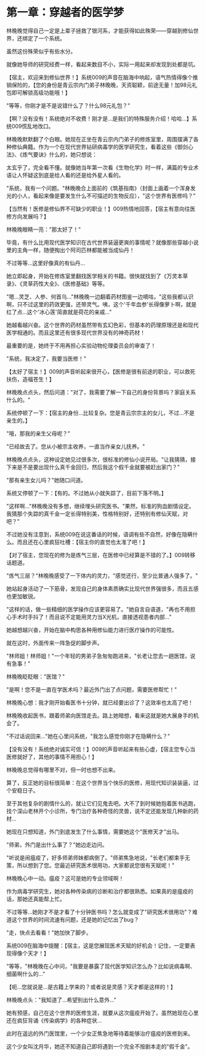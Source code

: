 # 第一章：穿越者的医学梦

林晚晚觉得自己一定是上辈子拯救了银河系，才能获得如此殊荣——穿越到修仙世界，还绑定了一个系统。

虽然这份殊荣似乎有些水分。

就像她导师的研究经费一样，看起来数目不小，实际一用起来却发现到处都是坑。

【宿主，欢迎来到修仙世界！】系统009的声音在脑海中响起，语气热情得像个推销保险的，【您的身份是青云宗内门弟子林晚晚，天资聪颖，前途无量！加98元礼包即可解锁高级功能哦！】

"等等，你刚才是不是说错什么了？什么98元礼包？"

【啊？没有没有！系统绝对不收费！刚才是...是我们的特殊服务介绍！哈哈...】系统009慌乱地改口。

林晚晚默默翻了个白眼。她现在正坐在青云宗内门弟子的修炼室里，周围摆满了各种修仙典籍。作为一个在现代世界钻研病毒学的医学研究生，看着这些《御剑心法》、《炼气要诀》什么的，她只想说：

太玄乎了，完全看不懂。就像她当年第一次看《生物化学》时一样，满篇的专业术语让人怀疑这到底是给人看的还是给外星人看的。

"系统，我有一个问题。"林晚晚合上面前的《筑基指南》（封面上画着一个浑身发光的小人，看起来像是要发生什么不可描述的生物反应），"这个世界有医修吗？"

【当然有！医修是修仙界不可缺少的职业！】009热情地回答，【宿主有意向往医修方向发展吗？】

林晚晚眼睛一亮："那太好了！"

毕竟，有什么比用现代医学知识在古代世界装逼更爽的事情呢？就像那些穿越小说里的主角一样，随便掏出个阿司匹林都能被当成仙丹！

不过等等...这里好像真的有仙丹...

她立即起身，开始在修炼室里翻找医学相关的书籍。很快就找到了《万灵本草录》、《灵草药性大全》、《医修基础》等等。

"嗯...灵芝、人参、何首乌..."林晚晚一边翻着药材图鉴一边嘀咕，"这些我都认识啊，只不过这里的药效更强，还带灵气。咦，这个'千年血参'长得像萝卜啊，就是红了点...这个'冰心莲'简直就是荷花的亲戚..."

她越看越兴奋。这个世界的药材虽然带有玄幻色彩，但基本的药理原理还是和现代医学相通的。而且这里还有很多现代世界没有的神奇药材！

最重要的是，她终于不用再担心实验动物伦理委员会的审查了！

"系统，我决定了，我要当医修！"

【太好了宿主！】009的声音听起来很开心，【医修是很有前途的职业，可以救死扶伤，造福苍生！】

林晚晚点点头，然后问道："对了，我需要了解一下自己的身份背景吗？家庭关系什么的。"

系统停顿了一下：【宿主的身份...比较复杂。您是青云宗宗主的女儿，不过...不是亲生的。】

"哦，那我的亲生父母呢？"

"已经故去了。您从小被宗主收养，一直当作亲女儿抚养。"

林晚晚点点头，这种设定她见过很多次，很标准的修仙小说开局。"让我猜猜，接下来是不是要出现什么真千金回归，然后我这个假千金就要被赶出家门？"

"那有亲生女儿吗？"她随口问道。

系统又停顿了一下：【有的。不过她从小就失踪了，目前下落不明。】

"这样啊..."林晚晚没有多想，继续埋头研究医书。"果然，标准的狗血剧情设定。我猜那个失踪的真千金一定长得特别美，性格特别好，还特别有修仙天赋，对吧？"

不过她没有注意到，系统009在说这番话的时候，语调有些不自然，好像在隐瞒什么。而且还在心里疯狂吐槽：【宿主你的直觉也太准了吧！】

【对了宿主，您现在的修为是炼气三层，在医修中已经算是不错的了。】009转移话题道。

"炼气三层？"林晚晚感受了一下体内的灵力，"感觉还行，至少比普通人强多了。"

她站起身活动了一下筋骨，发现自己的身体素质确实比现代世界强很多，而且五感也更加敏锐。

"这样的话，做一些精细的医学操作应该更容易了。"她自言自语道，"再也不用担心手术时手抖了！而且说不定能用灵力当X光机，直接透视患者内部..."

她越想越兴奋，开始在脑中构思各种用修仙能力进行医疗操作的可能性。

就在这时，外面传来一阵急促的脚步声。

"林师姐！林师姐！"一个年轻的男弟子急匆匆跑进来，"长老让您去一趟医馆，说有急事！"

林晚晚眨眨眼："医馆？"

"是啊！您不是一直在学医术吗？最近外门出了点问题，需要医修帮忙！"

林晚晚心想：我才刚开始看医书十分钟，就已经要出诊了？这效率也太高了吧！

林晚晚收起医书，跟着师弟向医馆走去。路上她暗想，看来这就是她大展身手的机会了。

"不过话说回来..."她在心里问系统，"我怎么感觉你刚才在隐瞒什么？"

【没有没有！系统绝对诚实可信！】009的声音听起来有些心虚，【宿主您专心当医修就好了，其他的事情不用担心！】

林晚晚总觉得有哪里不对，但一时也想不出来。

算了，反正她的目标很简单：在这个世界当个快乐的医修，用现代知识装装逼，过个安稳日子。

至于其他复杂的剧情什么的，就让它们见鬼去吧。大不了到时候她抱着医书逃跑，找个深山老林开个小诊所，专门治疗各种奇怪的灵兽，说不定还能发现几种新的药材...

她现在只想知道，外门到底发生了什么事情，需要她这个"医修天才"出马。

"师弟，外门是出什么事了？"她边走边问。

"听说是闹瘟疫了，好多师弟师妹都病倒了。"师弟焦急地说，"长老们都束手无策，所以想到了您。您最近研究医术很用功，大家都说您很有天赋呢！"

林晚晚心中一动。瘟疫？这可是她的专业领域啊！

作为病毒学研究生，她对各种传染病的诊断和治疗都很熟悉。如果真的是瘟疫的话，那她还真能帮上忙。

不过等等...她刚才不是才看了十分钟医书吗？怎么就变成了"研究医术很用功"？难道这个世界的时间流速有问题，还是她的记忆出了bug？

"走，快点去看看！"她加快了脚步。

系统009在脑海中提醒：【宿主，这是您展现医术天赋的好机会！记住，一定要表现得像个天才！】

"等等，"林晚晚在心中问，"我要是暴露了现代医学知识怎么办？比如说病毒啊、细菌啊什么的..."

【呃...您就说是...是古籍上学来的？或者说是灵感？天才都是这样的！】

林晚晚点头："我知道了...希望别出什么意外..."

她有预感，自己在这个世界的医修生涯，就要从这次瘟疫开始了。虽然她现在心里还在疯狂背诵《传染病学》的各种症状...

此时在遥远的外门医馆里，一个少女正焦急地等待着能够治疗瘟疫的医修到来。

这个少女叫沈月华，她还不知道自己即将遇到一个完全不按剧本走的"假千金"。
